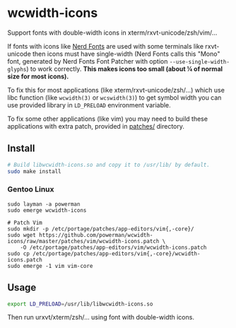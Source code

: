 # wcwidth-icons

Support fonts with double-width icons in xterm/rxvt-unicode/zsh/vim/…

If fonts with icons like [Nerd Fonts](https://github.com/ryanoasis/nerd-fonts/)
are used with some terminals like rxvt-unicode then icons must have
single-width (Nerd Fonts calls this "Mono" font, generated by Nerd Fonts
Font Patcher with option `--use-single-width-glyphs`) to work correctly.
**This makes icons too small (about ¼ of normal size for most icons).**

To fix this for most applications (like xterm/rxvt-unicode/zsh/…) which
use libc function (like `wcwidth(3)` or `wcswidth(3)`) to get symbol width
you can use provided library in `LD_PRELOAD` environment variable.

To fix some other applications (like vim) you may need to build these
applications with extra patch, provided in [patches/](patches/) directory.

## Install

```sh
# Build libwcwidth-icons.so and copy it to /usr/lib/ by default.
sudo make install
```

### Gentoo Linux

```
sudo layman -a powerman
sudo emerge wcwidth-icons

# Patch Vim
sudo mkdir -p /etc/portage/patches/app-editors/vim{,-core}/
sudo wget https://github.com/powerman/wcwidth-icons/raw/master/patches/vim/wcwidth-icons.patch \
    -O /etc/portage/patches/app-editors/vim/wcwidth-icons.patch
sudo cp /etc/portage/patches/app-editors/vim{,-core}/wcwidth-icons.patch
sudo emerge -1 vim vim-core
```

## Usage

```sh
export LD_PRELOAD=/usr/lib/libwcwidth-icons.so
```

Then run urxvt/xterm/zsh/… using font with double-width icons.

